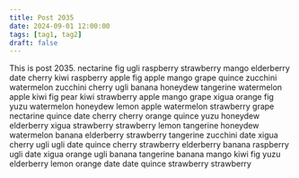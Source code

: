 ```yaml
---
title: Post 2035
date: 2024-09-01 12:00:00
tags: [tag1, tag2]
draft: false
---
```

This is post 2035.
nectarine
fig
ugli
raspberry
strawberry
mango
elderberry
date
cherry
kiwi
raspberry
apple
fig
apple
mango
grape
quince
zucchini
watermelon
zucchini
cherry
ugli
banana
honeydew
tangerine
watermelon
apple
kiwi
fig
pear
kiwi
strawberry
apple
mango
grape
xigua
orange
fig
yuzu
watermelon
honeydew
lemon
apple
watermelon
strawberry
grape
nectarine
quince
date
cherry
cherry
orange
quince
yuzu
honeydew
elderberry
xigua
strawberry
strawberry
lemon
tangerine
honeydew
watermelon
banana
elderberry
strawberry
tangerine
zucchini
date
xigua
cherry
ugli
ugli
date
quince
cherry
strawberry
elderberry
banana
raspberry
ugli
date
xigua
orange
ugli
banana
tangerine
banana
mango
kiwi
fig
yuzu
elderberry
lemon
orange
date
date
quince
strawberry
strawberry
